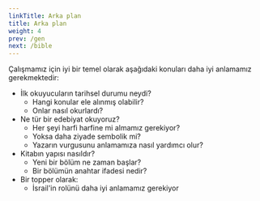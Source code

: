 ```yaml
---
linkTitle: Arka plan
title: Arka plan
weight: 4
prev: /gen
next: /bible
---
```


Çalışmamız için iyi bir temel olarak aşağıdaki konuları daha iyi anlamamız gerekmektedir:
- İlk okuyucuların tarihsel durumu neydi? 
    - Hangi konular ele alınmış olabilir?
    - Onlar nasıl okurlardı?
- Ne tür bir edebiyat okuyoruz?
    - Her şeyi harfi harfine mi almamız gerekiyor?
    - Yoksa daha ziyade sembolik mi?
    - Yazarın vurgusunu anlamamıza nasıl yardımcı olur?
- Kitabın yapısı nasıldır?
    - Yeni bir bölüm ne zaman başlar?
    - Bir bölümün anahtar ifadesi nedir?
- Bir topper olarak:
    - İsrail'in rolünü daha iyi anlamamız gerekiyor

